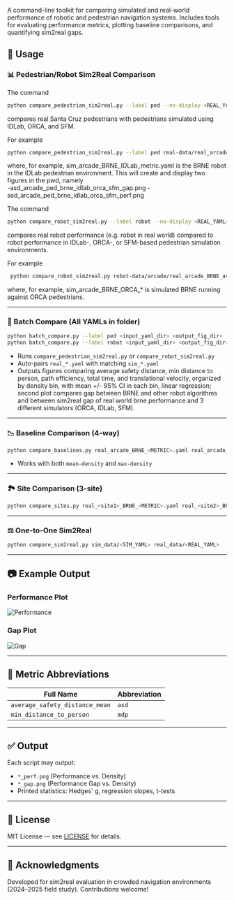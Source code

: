 A command-line toolkit for comparing simulated and real-world performance of robotic and pedestrian navigation systems. Includes tools for evaluating performance metrics, plotting baseline comparisons, and quantifying sim2real gaps.


## 🚀 Usage


### 📊 Pedestrian/Robot Sim2Real Comparison
The command
```bash
python compare_pedestrian_sim2real.py --label ped --no-display <REAL_YAML> <SIM1_YAML> <SIM2_YAML> <SIM3_YAML>
```
compares real Santa Cruz pedestrians with pedestrians simulated using IDLab, ORCA, and SFM. 

For example
```bash
python compare_pedestrian_sim2real.py --label ped real-data/real_arcade_human_average_safety_distance_mean.yaml human-data/sim_arcade_BRNE_IDLab_average_safety_distance_mean.yaml human-data/sim_arcade_BRNE_ORCA_average_safety_distance_mean.yaml human-data/sim_arcade_BRNE_SFM_average_safety_distance_mean.yaml
```
where, for example, sim_arcade_BRNE_IDLab_metric.yaml is the BRNE robot in the IDLab pedestrian environment.  This will create and display two figures in the pwd, namely  
-asd_arcade_ped_brne_idlab_orca_sfm_gap.png
-asd_arcade_ped_brne_idlab_orca_sfm_perf.png




The command
```bash
python compare_robot_sim2real.py --label robot --no-display <REAL_YAML> <SIM1_YAML> <SIM2_YAML> <SIM3_YAML>
```
compares real robot performance (e.g. robot in real world) compared to robot performance in IDLab-, ORCA-, or SFM-based pedestrian simulation environments. 

For example
```bash
 python compare_robot_sim2real.py robot-data/arcade/real_arcade_BRNE_average_safety_distance.yaml robot-data/arcade/sim_arcade_BRNE_IDLab_average_safety_distance.yaml robot-data/arcade/sim_arcade_BRNE_ORCA_average_safety_distance.yaml robot-data/arcade/sim_arcade_BRNE_SFM_average_safety_distance.yaml
```
where, for example, sim_arcade_BRNE_ORCA_* is simulated BRNE running against ORCA pedestrians.

---


### 🔁 Batch Compare (All YAMLs in folder)

```bash
python batch_compare.py --label ped <input_yaml_dir> <output_fig_dir>
python batch_compare.py --label robot <input_yaml_dir> <output_fig_dir>
```

* Runs `compare_pedestrian_sim2real.py` or `compare_robot_sim2real.py`
* Auto-pairs `real_*.yaml` with matching `sim_*.yaml`
* Outputs figures comparing average safety distance, min distance to person, path efficiency, total time, and translational velocity, organized by density bin, with mean +/- 95% CI in each bin, linear regression; second plot compares gap between BRNE and other robot algorithms and between sim2real gap of real world brne performance and 3 different simulators (ORCA, IDLab, SFM).

---

### 📉 Baseline Comparison (4-way)

```bash
python compare_baselines.py real_arcade_BRNE_<METRIC>.yaml real_arcade_DWB_<METRIC>.yaml real_arcade_human_<METRIC>.yaml real_arcade_teleop_<METRIC>.yaml
```

* Works with both `mean-density` and `max-density`

---

### 🏞️ Site Comparison (3-site)

```bash
python compare_sites.py real_<site1>_BRNE_<METRIC>.yaml real_<site2>_BRNE_<METRIC>.yaml real_<site3>_BRNE_<METRIC>.yaml
```

---

### ⚖️ One-to-One Sim2Real

```bash
python compare_sim2real.py sim_data/<SIM_YAML> real_data/<REAL_YAML>
```

---

## 📷 Example Output

### Performance Plot

![Performance](docs/example_perf.png)

### Gap Plot

![Gap](docs/example_gap.png)

---

## 🧠 Metric Abbreviations

| Full Name                      | Abbreviation |
| ------------------------------ | ------------ |
| `average_safety_distance_mean` | `asd`        |
| `min_distance_to_person`       | `mdp`        |

---

## ✅ Output

Each script may output:

* `*_perf.png` (Performance vs. Density)
* `*_gap.png` (Performance Gap vs. Density)
* Printed statistics: Hedges' g, regression slopes, t-tests

---

## 📄 License

MIT License — see [LICENSE](LICENSE) for details.

---

## 🤝 Acknowledgments

Developed for sim2real evaluation in crowded navigation environments (2024–2025 field study). Contributions welcome!
